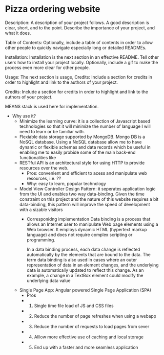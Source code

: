 # Pizza ordering website

Description: A description of your project follows. A good description is clear, short, and to the point. Describe the importance of your project, and what it does.

Table of Contents: Optionally, include a table of contents in order to allow other people to quickly navigate especially long or detailed READMEs.

Installation: Installation is the next section in an effective README. Tell other users how to install your project locally. Optionally, include a gif to make the process even more clear for other people.

Usage: The next section is usage, Credits: Include a section for credits in order to highlight and link to the authors of your project.

Credits: Include a section for credits in order to highlight and link to the authors of your project.



MEANS stack is used here for implementation.
- Why use it?
  - Minimize the learning curve: it is a collection of Javascript based technologies so that it will minimize the number of language I will need to learn or be familiar with.
  - Flexiable data storage supported by MongoDB. Mongo DB is a NoSQL database. Using a NoSQL database allow me to have dynamic or flexible schemas and data records which be useful in enabling me to easily probide some of the main back-end functionalities like 
  - RESTful API is an architectural style for using HTTP to provide resources over the web. 
    - Pros: convenient and efficient to acess and manipulate web resources, i.e. ??
    - Why: easy to learn, popular technology
  - Model View Controller Design Pattern: it seperates application logic from the UI and enables two way data-binding. Given the time constraint on this project and the nature of this website requires a bit data-binding, this pattern will improve the speed of development with a sizable visitors 
    - Corresponidng implementation
      Data binding is a process that allows an Internet user to manipulate Web page elements using a Web browser. It employs dynamic HTML (hypertext markup language) and does not require complex scripting or programming.
      
      In a data binding process, each data change is reflected automatically by the elements that are bound to the data. The term data binding is also used in cases where an outer representation of data in an element changes, and the underlying data is automatically updated to reflect this change. As an example, a change in a TextBox element could modify the underlying data value
  - Single Page App: Angular powered Single Page Application (SPA)
    - Pros
    - 1. Single time file load of JS and CSS files
    - 2. Reduce the number of page refreshes when using a webapp
    - 3. Reduce the number of requests to load pages from sever
    - 4. Alllow more effective use of caching and local storage
    - 5. End up with a faster and more seamless application 
